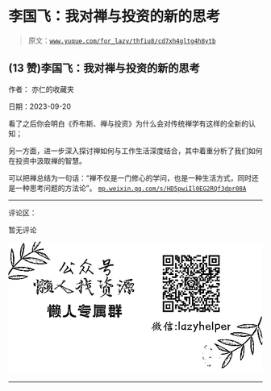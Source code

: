 # 李国飞：我对禅与投资的新的思考

> 原文：[`www.yuque.com/for_lazy/thfiu8/cd7xh4gltg4h8ytb`](https://www.yuque.com/for_lazy/thfiu8/cd7xh4gltg4h8ytb)

## (13 赞)李国飞：我对禅与投资的新的思考

作者： 亦仁的收藏夹

日期：2023-09-20

看了之后你会明白《乔布斯、禅与投资》为什么会对传统禅学有这样的全新的认知；

另一方面，进一步深入探讨禅如何与工作生活深度结合，其中着重分析了我们如何在投资中汲取禅的智慧。

可以把禅总结为一句话：“禅不仅是一门修心的学问，也是一种生活方式，同时还是一种思考问题的方法论”。
[`mp.weixin.qq.com/s/HD5pwiIl0EG2RQf3dpr08A`](https://mp.weixin.qq.com/s/HD5pwiIl0EG2RQf3dpr08A)

* * *

评论区：

暂无评论

![](img/1c37d505930596d12a88ab23e11aa07a.png)

* * *